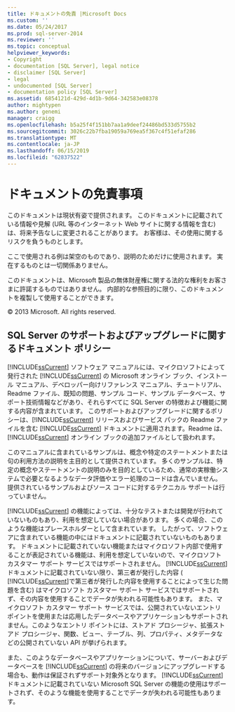 ```yaml
---
title: ドキュメントの免責 |Microsoft Docs
ms.custom: ''
ms.date: 05/24/2017
ms.prod: sql-server-2014
ms.reviewer: ''
ms.topic: conceptual
helpviewer_keywords:
- Copyright
- documentation [SQL Server], legal notice
- disclaimer [SQL Server]
- legal
- undocumented [SQL Server]
- documentation policy [SQL Server]
ms.assetid: 6854121d-429d-4d1b-9d64-342583e08378
author: mightypen
ms.author: genemi
manager: craigg
ms.openlocfilehash: b5a25f4f151bb7aa1a9deef24486bd533d5755b2
ms.sourcegitcommit: 3026c22b7fba19059a769ea5f367c4f51efaf286
ms.translationtype: MT
ms.contentlocale: ja-JP
ms.lasthandoff: 06/15/2019
ms.locfileid: "62837522"
---
```

# <a name="legal-notice-for-documentation"></a>ドキュメントの免責事項
  このドキュメントは現状有姿で提供されます。 このドキュメントに記載されている情報や見解 (URL 等のインターネット Web サイトに関する情報を含む) は、将来予告なしに変更されることがあります。 お客様は、その使用に関するリスクを負うものとします。  
  
 ここで使用される例は架空のものであり、説明のためだけに使用されます。 実在するものとは一切関係ありません。  
  
 このドキュメントは、Microsoft 製品の無体財産権に関する法的な権利をお客さまに許諾するものではありません。 内部的な参照目的に限り、このドキュメントを複製して使用することができます。  
  
 © 2013 Microsoft. All rights reserved.  
  
## <a name="documentation-policy-for-sql-server-support-and-upgrade"></a>SQL Server のサポートおよびアップグレードに関するドキュメント ポリシー  
 [!INCLUDE[ssCurrent](../includes/sscurrent-md.md)] ソフトウェア マニュアルには、マイクロソフトによって発行された [!INCLUDE[ssCurrent](../includes/sscurrent-md.md)] の Microsoft オンライン ブック、インストール マニュアル、デベロッパー向けリファレンス マニュアル、チュートリアル、Readme ファイル、既知の問題、サンプル コード、サンプル データベース、サポート技術情報などがあり、それらすべてに SQL Server の特徴および機能に関する内容が含まれています。 このサポートおよびアップグレードに関するポリシーは、[!INCLUDE[ssCurrent](../includes/sscurrent-md.md)] リリースおよびサービス パックの Readme ファイルを含む [!INCLUDE[ssCurrent](../includes/sscurrent-md.md)] ドキュメントに適用されます。Readme は、[!INCLUDE[ssCurrent](../includes/sscurrent-md.md)] オンライン ブックの追加ファイルとして扱われます。  
  
 このマニュアルに含まれているサンプルは、概念や特定のステートメントまたは句の利用方法の説明を主目的として提供されています。 多くのサンプルは、特定の概念やステートメントの説明のみを目的としているため、通常の実稼働システムで必要となるようなデータ評価やエラー処理のコードは含んでいません。 提供されているサンプルおよびソース コードに対するテクニカル サポートは行っていません。  
  
 [!INCLUDE[ssCurrent](../includes/sscurrent-md.md)] の機能によっては、十分なテストまたは開発が行われていないものもあり、利用を想定していない場合があります。 多くの場合、このような機能はプレースホルダーとして含まれています。 したがって、ソフトウェアに含まれている機能の中にはドキュメントに記載されていないものもあります。 ドキュメントに記載されていない機能またはマイクロソフト内部で使用することが表記されている機能は、利用を想定していないので、マイクロソフト カスタマー サポート サービスではサポートされません。 [!INCLUDE[ssCurrent](../includes/sscurrent-md.md)] ドキュメントに記載されていない限り、第三者が発行した内容 ( [!INCLUDE[ssCurrent](../includes/sscurrent-md.md)]で第三者が発行した内容を使用することによって生じた問題を含む) はマイクロソフト カスタマー サポート サービスではサポートされず、その内容を使用することでデータが失われる可能性もあります。 また、マイクロソフト カスタマー サポート サービスでは、公開されていないエントリ ポイントを使用または応用したデータベースやアプリケーションもサポートされません。このようなエントリ ポイントには、ストアド プロシージャ、拡張ストアド プロシージャ、関数、ビュー、テーブル、列、プロパティ、メタデータなどの公開されていない API が挙げられます。  
  
 また、このようなデータベースやアプリケーションについて、サーバーおよびデータベースを [!INCLUDE[ssCurrent](../includes/sscurrent-md.md)] の将来のバージョンにアップグレードする場合も、動作は保証されずサポート対象外となります。 [!INCLUDE[ssCurrent](../includes/sscurrent-md.md)] ドキュメントに記載されていない Microsoft SQL Server の機能の使用はサポートされず、そのような機能を使用することでデータが失われる可能性もあります。  
  
  
